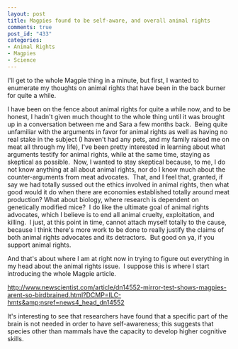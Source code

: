 ```yaml
--- 
layout: post
title: Magpies found to be self-aware, and overall animal rights
comments: true
post_id: "433"
categories:
- Animal Rights
- Magpies
- Science
---
```

I'll get to the whole Magpie thing in a minute, but first, I wanted to enumerate my thoughts on animal rights that have been in the back burner for quite a while.

I have been on the fence about animal rights for quite a while now, and to be honest, I hadn't given much thought to the whole thing until it was brought up in a conversation between me and Sara a few months back.  Being quite unfamiliar with the arguments in favor for animal rights as well as having no real stake in the subject (I haven't had any pets, and my family raised me on meat all through my life), I've been pretty interested in learning about what arguments testify for animal rights, while at the same time, staying as skeptical as possible.  Now, I wanted to stay skeptical because, to me, I do not know anything at all about animal rights, nor do I know much about the counter-arguments from meat advocates.  That, and I feel that, granted, if say we had totally sussed out the ethics involved in animal rights, then what good would it do when there are economies established totally around meat production? What about biology, where research is dependent on genetically modified mice?  I do like the ultimate goal of animal rights advocates, which I believe is to end all animal cruelty, exploitation, and killing.  I just, at this point in time, cannot attach myself totally to the cause, because I think there's more work to be done to really justify the claims of both animal rights advocates and its detractors.  But good on ya, if you support animal rights.

And that's about where I am at right now in trying to figure out everything in my head about the animal rights issue.  I suppose this is where I start introducing the whole Magpie article.

<a href="http://www.newscientist.com/article/dn14552-mirror-test-shows-magpies-arent-so-birdbrained.html?DCMP=ILC-hmts&amp;nsref=news4_head_dn14552">http://www.newscientist.com/article/dn14552-mirror-test-shows-magpies-arent-so-birdbrained.html?DCMP=ILC-hmts&amp;nsref=news4_head_dn14552</a>

<a href="http://www.newscientist.com/article/dn14552-mirror-test-shows-magpies-arent-so-birdbrained.html?DCMP=ILC-hmts&amp;nsref=news4_head_dn14552"></a>It's interesting to see that researchers have found that a specific part of the brain is not needed in order to have self-awareness; this suggests that species other than mammals have the capacity to develop higher cognitive skills.
